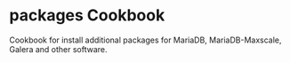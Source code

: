 packages Cookbook
=============
Cookbook for install additional packages for MariaDB, MariaDB-Maxscale, Galera and other software.

